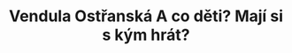 ---
id: b7c665e2-1b8a-46f3-9451-9b545968399e
title: Vendula Ostřanská A co děti? Mají si s kým hrát?
price: 80000
year: 2013
description: Projekt Venduly Ostřanské navazuje na její dlouhodobě úspěšnou práci se školami a dětmi celého Novojičínska. Její různorodé pohybové volnočasové programy (od zumby a aerobiku, přes lyžování či bruslení v maskách) pomáhají již několik let dětem navázat důležité sociální kontakty, najít si vztah ke sportu, poznat své zájmy a možnosti, jak trávit svůj volný čas. Vendula je rovněž sama aktivní v místní komunitě. Výtěžek jedné z jejich loňských aktivit přispěl k realizaci smyslové zahrady Speciální MŠ a ZŠ v Novém Jičíně – projektu, který byl loni podpořen i Nadačním fondem Kousek po kousku.
kouskovani: false
locationName: undefined
position:
  lng: 18.0500718895889
  lat: 49.70742382392442
---